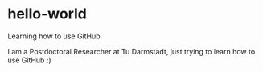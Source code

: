 # hello-world
Learning how to use GitHub

I am a Postdoctoral Researcher at Tu Darmstadt, just trying to learn how to use GitHub :)
